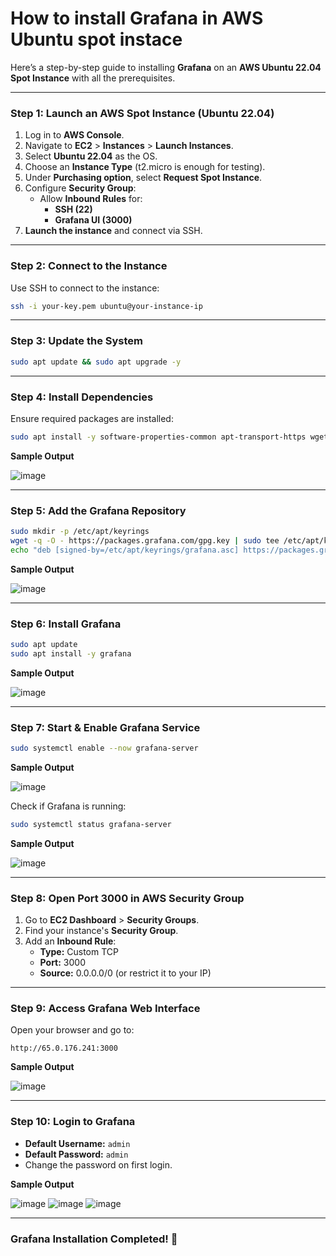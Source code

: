 # **How to install Grafana in AWS Ubuntu spot instace**
Here’s a step-by-step guide to installing **Grafana** on an **AWS Ubuntu 22.04 Spot Instance** with all the prerequisites.  

---

### **Step 1: Launch an AWS Spot Instance (Ubuntu 22.04)**
1. Log in to **AWS Console**.
2. Navigate to **EC2** > **Instances** > **Launch Instances**.
3. Select **Ubuntu 22.04** as the OS.
4. Choose an **Instance Type** (t2.micro is enough for testing).
5. Under **Purchasing option**, select **Request Spot Instance**.
6. Configure **Security Group**:
   - Allow **Inbound Rules** for:
     - **SSH (22)**
     - **Grafana UI (3000)**
7. **Launch the instance** and connect via SSH.

---

### **Step 2: Connect to the Instance**
Use SSH to connect to the instance:
```bash
ssh -i your-key.pem ubuntu@your-instance-ip
```

---

### **Step 3: Update the System**
```bash
sudo apt update && sudo apt upgrade -y
```

---

### **Step 4: Install Dependencies**
Ensure required packages are installed:
```bash
sudo apt install -y software-properties-common apt-transport-https wget
```
**Sample Output**

![image](https://github.com/user-attachments/assets/bcf57296-4f87-4197-8bf1-d0454eb5b7f7)

---

### **Step 5: Add the Grafana Repository**
```bash
sudo mkdir -p /etc/apt/keyrings
wget -q -O - https://packages.grafana.com/gpg.key | sudo tee /etc/apt/keyrings/grafana.asc
echo "deb [signed-by=/etc/apt/keyrings/grafana.asc] https://packages.grafana.com/oss/deb stable main" | sudo tee /etc/apt/sources.list.d/grafana.list
```
**Sample Output**

![image](https://github.com/user-attachments/assets/aeba6c96-4be7-407d-88d1-ceda3b0ab133)

---

### **Step 6: Install Grafana**
```bash
sudo apt update
sudo apt install -y grafana
```
**Sample Output**

![image](https://github.com/user-attachments/assets/fb94350d-1257-4c2a-beff-0d026b5c14f2)

---

### **Step 7: Start & Enable Grafana Service**
```bash
sudo systemctl enable --now grafana-server
```
**Sample Output**

![image](https://github.com/user-attachments/assets/47a578fa-fcc5-453d-8ef2-1d6a446e687f)

Check if Grafana is running:
```bash
sudo systemctl status grafana-server
```
**Sample Output**

![image](https://github.com/user-attachments/assets/d28398fe-860b-47ff-a517-7ed2b6d718ae)

---

### **Step 8: Open Port 3000 in AWS Security Group**
1. Go to **EC2 Dashboard** > **Security Groups**.
2. Find your instance's **Security Group**.
3. Add an **Inbound Rule**:
   - **Type:** Custom TCP
   - **Port:** 3000
   - **Source:** 0.0.0.0/0 (or restrict it to your IP)

---

### **Step 9: Access Grafana Web Interface**
Open your browser and go to:
```
http://65.0.176.241:3000
```
**Sample Output**

![image](https://github.com/user-attachments/assets/c70e5458-6b38-4a9e-9080-85226392117e)

---

### **Step 10: Login to Grafana**
- **Default Username:** `admin`
- **Default Password:** `admin`
- Change the password on first login.
  
**Sample Output**

![image](https://github.com/user-attachments/assets/11a41854-4b7d-429c-b452-846dae693e9c)
![image](https://github.com/user-attachments/assets/1889fdfa-1b78-4ed3-b261-5666d9f3b3b6)
![image](https://github.com/user-attachments/assets/d6d9a747-3d76-473f-9427-1d318f7f573c)

---

### **Grafana Installation Completed! 🎉**
